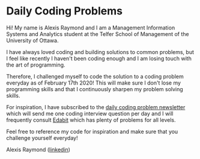 # Daily Coding Problems

Hi! My name is Alexis Raymond and I am a Management Information Systems and Analytics student at the Telfer School of Management of the University of Ottawa.

I have always loved coding and building solutions to common problems, but I feel like recently I haven't been coding enough and I am losing touch with the art of programming.

Therefore, I challenged myself to code the solution to a coding problem everyday as of February 17th 2020! This will make sure I don't lose my programming skills and that I continuously sharpen my problem solving skills.

For inspiration, I have subscribed to the [daily coding problem newsletter](https://www.dailycodingproblem.com/) which will send me one coding interview question per day and I will frequently consult [Edabit](https://edabit.com/) which has plenty of problems for all levels.

Feel free to reference my code for inspiration and make sure that you challenge yourself everyday!

Alexis Raymond
([linkedin](https://www.linkedin.com/in/alexis-raymond-telfer/))
